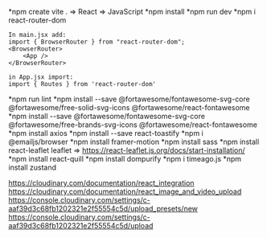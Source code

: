 *npm create vite . => React => JavaScript
*npm install
*npm run dev
*npm i react-router-dom

    In main.jsx add:
    import { BrowserRouter } from "react-router-dom";
    <BrowserRouter>
        <App />
    </BrowserRouter> 

    in App.jsx import:
    import { Routes } from 'react-router-dom'
*npm run lint
*npm install --save @fortawesome/fontawesome-svg-core @fortawesome/free-solid-svg-icons @fortawesome/react-fontawesome
*npm install --save @fortawesome/fontawesome-svg-core @fortawesome/free-brands-svg-icons @fortawesome/react-fontawesome
*npm install axios
*npm install --save react-toastify
*npm i @emailjs/browser
*npm install framer-motion
*npm install sass
*npm install react-leaflet leaflet => https://react-leaflet.js.org/docs/start-installation/
*npm install react-quill
*npm install dompurify
*npm i timeago.js
*npm install zustand

https://cloudinary.com/documentation/react_integration
https://cloudinary.com/documentation/react_image_and_video_upload
https://console.cloudinary.com/settings/c-aaf39d3c68fb1202321e2f55554c5d/upload_presets/new
https://console.cloudinary.com/settings/c-aaf39d3c68fb1202321e2f55554c5d/upload